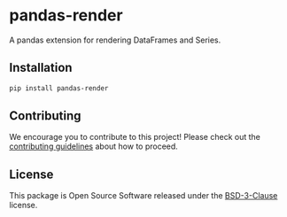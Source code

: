 # pandas-render

A pandas extension for rendering DataFrames and Series.

## Installation

```bash
pip install pandas-render
```

## Contributing

We encourage you to contribute to this project! Please check out the [contributing guidelines](CONTRIBUTING.md) about how to proceed.

## License

This package is Open Source Software released under the [BSD-3-Clause](LICENSE) license.
